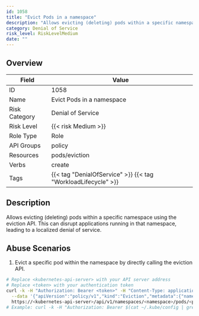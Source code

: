 ```yaml
---
id: 1058
title: "Evict Pods in a namespace"
description: "Allows evicting (deleting) pods within a specific namespace using the eviction API. This can disrupt applications running in that namespace, leading to a localized denial of service."
category: Denial of Service
risk_level: RiskLevelMedium
date: ""
---
```


## Overview

| Field         | Value                                                         |
| ------------- | ------------------------------------------------------------- |
| ID            | 1058                                                          |
| Name          | Evict Pods in a namespace                                     |
| Risk Category | Denial of Service                                             |
| Risk Level    | {{< risk Medium >}}                                           |
| Role Type     | Role                                                          |
| API Groups    | policy                                                        |
| Resources     | pods/eviction                                                 |
| Verbs         | create                                                        |
| Tags          | {{< tag "DenialOfService" >}} {{< tag "WorkloadLifecycle" >}} |

## Description

Allows evicting (deleting) pods within a specific namespace using the eviction API. This can disrupt applications running in that namespace, leading to a localized denial of service.

## Abuse Scenarios

1. Evict a specific pod within the namespace by directly calling the eviction API.

```bash {copy=true}
# Replace <kubernetes-api-server> with your API server address
# Replace <token> with your authentication token
curl -k -H "Authorization: Bearer <token>" -H "Content-Type: application/json" -X POST \
  --data '{"apiVersion":"policy/v1","kind":"Eviction","metadata":{"name":"<pod-name>","namespace":"<namespace>"}}' \
  https://<kubernetes-api-server>/api/v1/namespaces/<namespace>/pods/<pod-name>/eviction
# Example: curl -k -H "Authorization: Bearer $(cat ~/.kube/config | grep token: | awk '{print $2}')" -H "Content-Type: application/json" --data '{"apiVersion":"policy/v1","kind":"Eviction","metadata":{"name":"my-app-pod-xyz","namespace":"production"}}' https://127.0.0.1:6443/api/v1/namespaces/production/pods/my-app-pod-xyz/eviction

```
